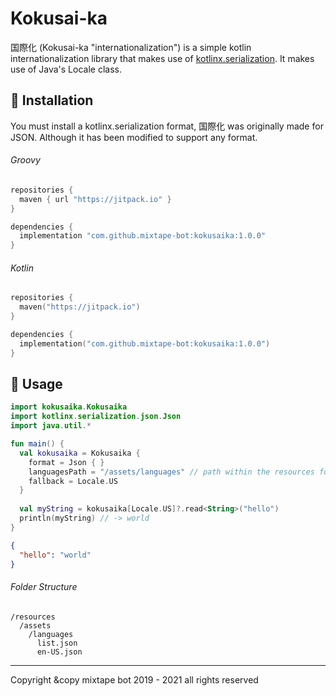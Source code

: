 # Kokusai-ka

国際化 (Kokusai-ka "internationalization") is a simple kotlin internationalization library that makes use of [kotlinx.serialization](https://github.com/Kotlin/kotlinx.serialization). It makes use of Java's Locale class.

## 🚧 Installation

You must install a kotlinx.serialization format, 国際化 was originally made for JSON. Although it has been modified to support any format.

###### Groovy	

```groovy
repositories {
  maven { url "https://jitpack.io" }
}

dependencies {
  implementation "com.github.mixtape-bot:kokusaika:1.0.0"
}
```

###### Kotlin

```kotlin
repositories {
  maven("https://jitpack.io")
}

dependencies {
  implementation("com.github.mixtape-bot:kokusaika:1.0.0")
}
```

## 🚀 Usage

```kotlin
import kokusaika.Kokusaika
import kotlinx.serialization.json.Json
import java.util.*

fun main() {
  val kokusaika = Kokusaika {
    format = Json { }
    languagesPath = "/assets/languages" // path within the resources folder
    fallback = Locale.US
  }
  
  val myString = kokusaika[Locale.US]?.read<String>("hello")
  println(myString) // -> world
}
```

```json
{
  "hello": "world"
}
```

###### Folder Structure

```
/resources
  /assets
    /languages
      list.json
      en-US.json
```

---

Copyright &copy mixtape bot 2019 - 2021 all rights reserved
